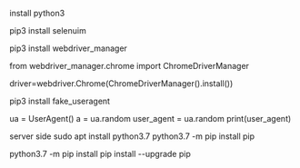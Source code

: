 install python3

pip3 install selenuim

pip3 install webdriver_manager

from webdriver_manager.chrome import ChromeDriverManager

driver=webdriver.Chrome(ChromeDriverManager().install()) 

pip3 install fake_useragent

ua = UserAgent()
a = ua.random
user_agent = ua.random
print(user_agent)



server side 
sudo apt install python3.7
python3.7 -m pip install pip

python3.7 -m pip install <module>
pip install --upgrade pip